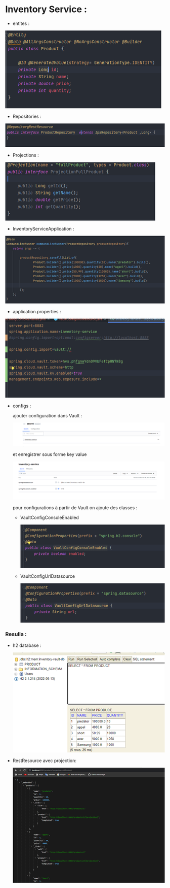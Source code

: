 # Inventory Service :

- entites :
 
<img src="images/img.png" alt="">

- Repositories :

<img src="images/img_1.png" alt="">

- Projections :

<img src="images/img_2.png" alt="">


- InventoryServiceApplication :

<img src="images/img_3.png" alt="">


- application.properties :

<img src="images/img_4.png" alt="">



- configs :

    ajouter configuration dans Vault :

     <img src="images/img_7.png" alt="">

    et enregistrer sous forme key value

     <img src="images/img_8.png" alt="">
 
    pour configurations à partir de Vault on ajoute des classes  :

    - VaultConfigConsoleEnabled

        <img src="images/img_5.png" alt="">
    
    - VaultConfigUrlDatasource

        <img src="images/img_6.png" alt="">

### Resulla :

- h2 database :

    <img src="images/img_9.png" alt="">

- RestResource avec projection:

    <img src="images/img_10.png" alt="">

